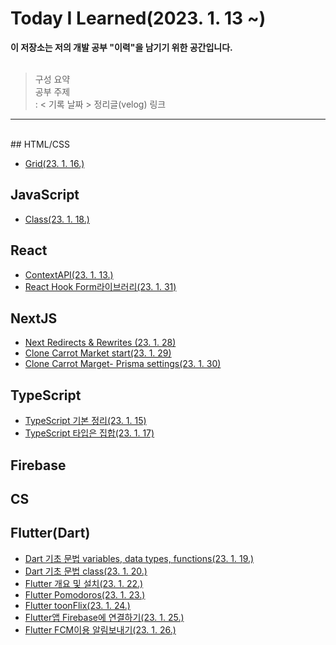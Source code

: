 # Today I Learned(2023. 1. 13 ~)

<strong>이 저장소는 저의 개발 공부 "이력"을 남기기 위한 공간입니다.</strong></br></br>

> 구성 요약</br>
> 공부 주제</br>
> : < 기록 날짜 > 정리글(velog) 링크

---

</br>
## HTML/CSS

- [Grid(23. 1. 16.)](https://velog.io/@bigwave-cho/CSSGrid)

## JavaScript
- [Class(23. 1. 18.)](https://velog.io/@bigwave-cho/JS-25%EC%9E%A5-%ED%81%B4%EB%9E%98%EC%8A%A4)

## React

- [ContextAPI(23. 1. 13.)](https://velog.io/@bigwave-cho/React-Context-API)
- [React Hook Form라이브러리(23. 1. 31)](https://velog.io/@bigwave-cho/%EB%9D%BC%EC%9D%B4%EB%B8%8C%EB%9F%AC%EB%A6%ACReact-hook-form)
## NextJS
- [Next Redirects & Rewrites (23. 1. 28)](https://velog.io/@bigwave-cho/NextJS-Redirects-Rewrites)
- [Clone Carrot Market start(23. 1. 29)](https://velog.io/@bigwave-cho/NextJS-Carrot-Market-%EC%B4%88%EA%B8%B0%EC%84%B8%ED%8C%85)
- [Clone Carrot Marget- Prisma settings(23. 1. 30)](https://velog.io/@bigwave-cho/Prisma)

## TypeScript
- [TypeScript 기본 정리(23. 1. 15)](https://velog.io/@bigwave-cho/TS-Part2-%EC%82%B4%EC%A7%9D-%EC%8B%AC%ED%99%94%EC%9E%91%EC%84%B1%EC%A4%91)
- [TypeScript 타입은 집합(23. 1. 17)](https://velog.io/@bigwave-cho/TS-%ED%83%80%EC%9E%85%EC%9D%80-%EC%A7%91%ED%95%A9%EC%9D%B4%EB%8B%A4)

## Firebase

## CS

## Flutter(Dart)
- [Dart 기초 문법 variables, data types, functions(23. 1. 19.)](https://velog.io/@bigwave-cho/Dart-%EB%8B%A4%ED%8A%B8-%EA%B8%B0%EC%B4%88)
- [Dart 기초 문법 class(23. 1. 20.)](https://velog.io/@bigwave-cho/Dart-%EB%8B%A4%ED%8A%B8-%EA%B8%B0%EC%B4%88)
- [Flutter 개요 및 설치(23. 1. 22.)](https://velog.io/@bigwave-cho/Flutter-%EA%B0%9C%EC%9A%94%EC%99%80-%EC%84%A4%EC%B9%98%EB%B0%A9%EB%B2%95)
- [Flutter Pomodoros(23. 1. 23.)](https://github.com/bigwave-cho/start-flutter)
- [Flutter toonFlix(23. 1. 24.)](https://github.com/bigwave-cho/toonflix)
- [Flutter앱 Firebase에 연결하기(23. 1. 25.)](https://velog.io/@bigwave-cho/Flutter-Flutter-Firebase-%EC%97%B0%EA%B2%B0)
- [Flutter FCM이용 알림보내기(23. 1. 26.)](https://velog.io/@bigwave-cho/Flutter-FCM%EC%95%88%EB%93%9C%EB%A7%8C)


